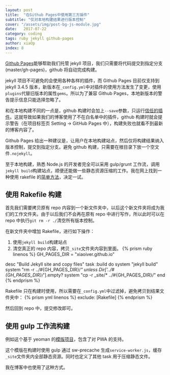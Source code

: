 ```yaml
---
layout: post
title:  "在Github Pages中使用第三方插件"
subtitle: "仅对本地构建结果进行版本控制"
cover: "/assets/img/post-bg-js-module.jpg"
date:   2017-07-22
category: coding
tags: ruby jekyll github-pages
author: xiaOp
index: 8
---
```


[Github Pages](https://pages.github.com/)能够帮助我们托管 jekyll 项目，我们只需要将代码提交到指定分支(master/gh-pages)，github 将自动完成构建。

jekyll 项目不可避免的会使用各种各样的插件，而 Github Pages 目前仅支持到 jekyll 3.4.5 版本，新版本在`_config.yml`中对插件的使用方法发生了变更，使用`plugins`代替旧版本的属性`gems`。所以为了兼容 Github Pages，本地新版本的警告提示信息只能选择忽略了。

和在本地构建不同的一点是，github 构建时会加上`--save`参数，只运行[信任的插件](https://pages.github.com/versions/)。这就导致如果我们的博客使用了不在白名单中的插件，github 构建时就会提示警告（在项目标签页 Setting -> GitHub Pages 中），构建失败也就看不到最新的博客内容了。

Github Pages 给出一种建议是，让用户在本地构建站点，然后仅将构建结果纳入版本控制，提交到指定分支。避免 github 构建，只需要在根目录下放一个空文件`.nojekyll`。

至于本地构建，熟悉 Node.js 的开发者完全可以采用 gulp/grunt 工作流，调用`jekyll build`构建站点，顺便还能做一些静态资源压缩的工作。我在网上找到一种使用 rakefile 的[简单方法](https://www.sitepoint.com/jekyll-plugins-github/)，决定一试。

## 使用 Rakefile 构建

首先我们需要拷贝原有 repo 内容到一个新文件夹中，以后这个新文件夹将成为我们的工作文件夹。由于以后我们不会再在原有 repo 中进行写作，所以此时可以在 repo 中执行`git rm -r ./`清空所有版本控制。

在新文件夹中增加 Rakefile，进行如下操作：
1. 使用`jekyll build`构建站点
2. 清空真正的 repo 内容，拷贝`_site`文件夹内容到里面。
{% prism ruby linenos %}
GH_PAGES_DIR = "xiaoiver.github.io"

desc "Build Jekyll site and copy files"
task :build do
  system "jekyll build"
  system "rm -r ../#{GH_PAGES_DIR}/*" unless Dir['../#{GH_PAGES_DIR}/*'].empty?
  system "cp -r _site/* ../#{GH_PAGES_DIR}/"
end
{% endprism %}

Rakefile 只在构建时使用，所以需要在`_config.yml`中过滤掉，避免拷贝到结果文件夹中：
{% prism yml linenos %}
exclude: [Rakefile]
{% endprism %}

然后回到 repo 中，提交修改即可。

## 使用 gulp 工作流构建

例如这个基于 yeoman 的[模版项目](https://github.com/nirgn975/generator-jekyll-starter-kit)，包含了对 PWA 的支持。

这个模版在构建时使用 gulp 通过 sw-precache 生成`service-worker.js`，缓存`_site`文件夹内全部静态资源。同时也定义了其他 task 用于压缩静态文件。

我在博客中也使用了这种方式。
